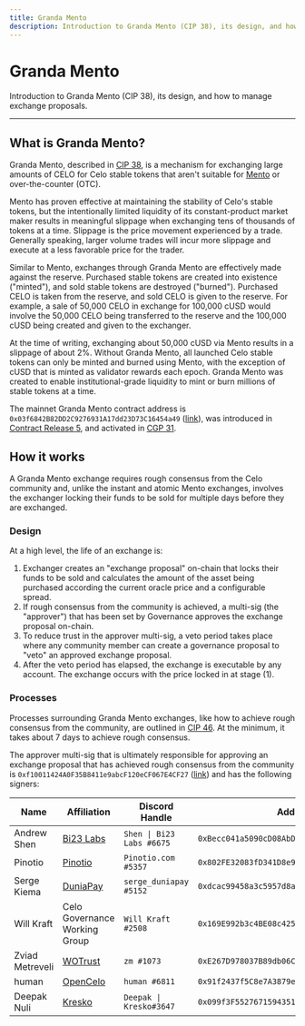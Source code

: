 ```yaml
---
title: Granda Mento
description: Introduction to Granda Mento (CIP 38), its design, and how to manage exchange proposals.
---
```


# Granda Mento

Introduction to Granda Mento (CIP 38), its design, and how to manage exchange proposals.

---

## What is Granda Mento?

Granda Mento, described in [CIP 38](https://github.com/celo-org/celo-proposals/blob/master/CIPs/cip-0038.md), is a mechanism for exchanging large amounts of CELO for Celo stable tokens that aren't suitable for [Mento](doto) or over-the-counter (OTC).

Mento has proven effective at maintaining the stability of Celo's stable tokens, but the intentionally limited liquidity of its constant-product market maker results in meaningful slippage when exchanging tens of thousands of tokens at a time. Slippage is the price movement experienced by a trade. Generally speaking, larger volume trades will incur more slippage and execute at a less favorable price for the trader.

Similar to Mento, exchanges through Granda Mento are effectively made against the reserve. Purchased stable tokens are created into existence ("minted"), and sold stable tokens are destroyed ("burned"). Purchased CELO is taken from the reserve, and sold CELO is given to the reserve. For example, a sale of 50,000 CELO in exchange for 100,000 cUSD would involve the 50,000 CELO being transferred to the reserve and the 100,000 cUSD being created and given to the exchanger.

At the time of writing, exchanging about 50,000 cUSD via Mento results in a slippage of about 2%. Without Granda Mento, all launched Celo stable tokens can only be minted and burned using Mento, with the exception of cUSD that is minted as validator rewards each epoch. Granda Mento was created to enable institutional-grade liquidity to mint or burn millions of stable tokens at a time.

The mainnet Granda Mento contract address is `0x03f6842B82DD2C9276931A17dd23D73C16454a49` ([link](https://explorer.celo.org/address/0x03f6842B82DD2C9276931A17dd23D73C16454a49)), was introduced in [Contract Release 5](https://github.com/celo-org/governance/blob/main/CGPs/cgp-0037.md), and activated in [CGP 31](https://github.com/celo-org/governance/blob/main/CGPs/cgp-0031.md).

## How it works

A Granda Mento exchange requires rough consensus from the Celo community and, unlike the instant and atomic Mento exchanges, involves the exchanger locking their funds to be sold for multiple days before they are exchanged.

### Design

At a high level, the life of an exchange is:

1. Exchanger creates an "exchange proposal" on-chain that locks their funds to be sold and calculates the amount of the asset being purchased according the current oracle price and a configurable spread.
2. If rough consensus from the community is achieved, a multi-sig (the "approver") that has been set by Governance approves the exchange proposal on-chain.
3. To reduce trust in the approver multi-sig, a veto period takes place where any community member can create a governance proposal to "veto" an approved exchange proposal.
4. After the veto period has elapsed, the exchange is executable by any account. The exchange occurs with the price locked in at stage (1).

### Processes

Processes surrounding Granda Mento exchanges, like how to achieve rough consensus from the community, are outlined in [CIP 46](https://github.com/celo-org/celo-proposals/blob/master/CIPs/cip-0046.md). At the minimum, it takes about 7 days to achieve rough consensus.

The approver multi-sig that is ultimately responsible for approving an exchange proposal that has achieved rough consensus from the community is `0xf10011424A0F35B8411e9abcF120eCF067E4CF27` ([link](https://explorer.celo.org/address/0xf10011424A0F35B8411e9abcF120eCF067E4CF27/transactions)) and has the following signers:

| **Name**        | **Affiliation**                       | **Discord Handle**        | **Address**                                  |
| --------------- | ------------------------------------- | ------------------------- | -------------------------------------------- |
| Andrew Shen     | [Bi23 Labs](https://bi23.com/)        | `Shen \| Bi23 Labs #6675` | `0xBecc041a5090cD08AbD3940ab338d4CC94d2Ed3c` |
| Pinotio         | [Pinotio](https://pinotio.com/)       | `Pinotio.com #5357`       | `0x802FE32083fD341D8e9A35E3a351291d948a83E6` |
| Serge Kiema     | [DuniaPay](https://www.duniapay.net/) | `serge_duniapay #5152`    | `0xdcac99458a3c5957d8ae7b92e4bafc88a32b80e4` |
| Will Kraft      | Celo Governance Working Group         | `Will Kraft #2508`        | `0x169E992b3c4BE08c42582DAb1DCFb2549d9C23E1` |
| Zviad Metreveli | [WOTrust](https://wotrust.us/)        | `zm #1073`                | `0xE267D978037B89db06C6a5FcF82fAd8297E290ff` |
| human           | [OpenCelo](https://www.opencelo.org/) | `human #6811`             | `0x91f2437f5C8e7A3879e14a75a7C5b4CccC76023a` |
| Deepak Nuli     | [Kresko](https://www.kresko.fi/)      | `Deepak \| Kresko#3647`   | `0x099f3F5527671594351E30B48ca822cc90778a11` |

